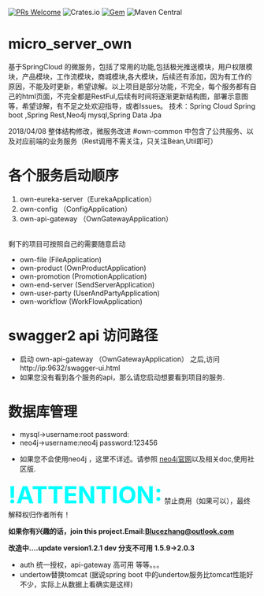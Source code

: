 [![PRs Welcome](https://img.shields.io/badge/PRs-welcome-brightgreen.svg)](https://github.com/Blucezhang)
![Crates.io](https://img.shields.io/crates/l/rustc-serialize.svg)
[![Gem](https://img.shields.io/gem/dt/rails.svg)](https://github.com/Blucezhang)
![Maven Central](https://img.shields.io/maven-central/v/org.apache.maven/apache-maven.svg)


# micro_server_own
基于SpringCloud 的微服务，包括了常用的功能,包括极光推送模块，用户权限模块，产品模块，工作流模块，商城模块,各大模块，后续还有添加，因为有工作的原因，不能及时更新，希望谅解。以上项目是部分功能，不完全，每个服务都有自己的html页面，不完全都是RestFul,后续有时间将逐渐更新结构图，部署示意图等，希望谅解，有不足之处欢迎指导，或者Issues。
技术：Spring Cloud Spring boot ,Spring Rest,Neo4j mysql,Spring Data Jpa




2018/04/08 整体结构修改，微服务改进
#own-common 中包含了公共服务、以及对应前端的业务服务（Rest调用不需关注，只关注Bean,Util即可）

**各个服务启动顺序**
===
1. own-eureka-server（EurekaApplication）
2. own-config （ConfigApplication）
3. own-api-gateway （OwnGatewayApplication）  

<br> 剩下的项目可按照自己的需要随意启动   

- own-file (FileApplication)
- own-product (OwnProductApplication)
- own-promotion (PromotionApplication)
- own-end-server (SendServerApplication)
- own-user-party (UserAndPartyApplication)
- own-workflow (WorkFlowApplication)

**swagger2 api 访问路径**
====
- 启动 own-api-gateway （OwnGatewayApplication） 之后,访问http://ip:9632/swagger-ui.html 
- 如果您没有看到各个服务的api，那么请您启动想要看到项目的服务.

**数据库管理**
====

- mysql->username:root password:
- neo4j->username:neo4j password:123456
* 如果您不会使用neo4j ，这里不详述。请参照 [neo4j官网](https://neo4j.com/product/)以及相关doc,使用社区版.

__<font color=#00ffff size=12>\!ATTENTION:</font>__ 禁止商用（如果可以），最终解释权归作者所有！  

**如果你有兴趣的话，join this project.Email:Blucezhang@outlook.com**


**改造中....update version1.2.1 dev 分支不可用 1.5.9->2.0.3**

- auth 统一授权，api-gateway 高可用 等等。。。
- undertow替换tomcat (据说spring boot 中的undertow服务比tomcat性能好不少，实际上从数据上看确实是这样)
